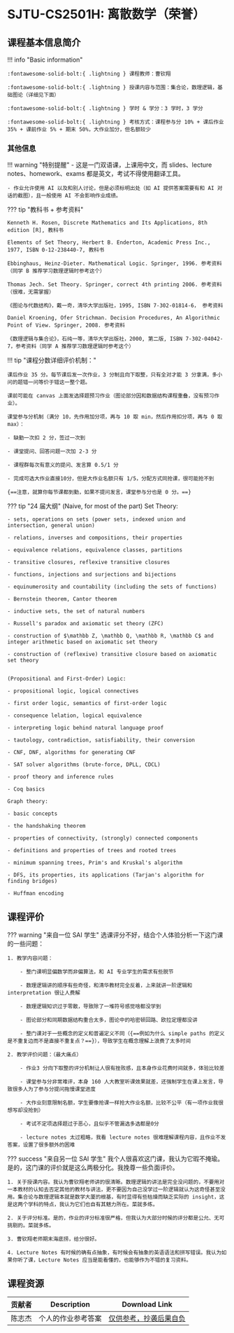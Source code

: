 # SJTU-CS2501H: 离散数学（荣誉）

<!-- 课程的基本信息简介 -->
<!-- 这一部分主要记录老师们上课的客观信息，例如考核方式和授课范围等 -->
## 课程基本信息简介

<!-- 下面一行请勿删除，注意缩进 -->
<!-- markdown 格式详见: https://squidfunk.github.io/mkdocs-material/reference/admonitions/ -->
!!! info "Basic information"

    :fontawesome-solid-bolt:{ .lightning } 课程教师：曹钦翔

    :fontawesome-solid-bolt:{ .lightning } 授课内容与范围：集合论，数理逻辑，基础图论（详细见下面）

    :fontawesome-solid-bolt:{ .lightning } 学时 & 学分：3 学时，3 学分

    :fontawesome-solid-bolt:{ .lightning } 考核方式：课程参与分 10% + 课后作业 35% + 课前作业 5% + 期末 50%，大作业加分，但名额较少


<!-- You are free to add some contents in it! -->
### 其他信息

!!! warning "特别提醒"
    - 这是一门双语课，上课用中文，而 slides、lecture notes、homework、exams 都是英文，考试不得使用翻译工具。

    - 作业允许使用 AI 以及和别人讨论，但是必须标明出处（如 AI 提供答案需要有和 AI 对话的截图），且一般使用 AI 不会影响作业成绩。

??? tip "教科书 + 参考资料"

    Kenneth H. Rosen, Discrete Mathematics and Its Applications, 8th edition [R], 教科书

    Elements of Set Theory, Herbert B. Enderton, Academic Press Inc., 1977, ISBN 0-12-238440-7, 教科书

    Ebbinghaus, Heinz-Dieter. Mathematical Logic. Springer, 1996. 参考资料（同学 B 推荐学习数理逻辑时参考这个）

    Thomas Jech. Set Theory. Springer, correct 4th printing 2006. 参考资料（很难，无需掌握）

    《图论与代数结构》，戴一奇，清华大学出版社，1995, ISBN 7-302-01814-6， 参考资料

    Daniel Kroening, Ofer Strichman. Decision Procedures, An Algorithmic Point of View. Springer, 2008. 参考资料

    《数理逻辑与集合论》，石纯一等，清华大学出版社，2000, 第二版, ISBN 7-302-04042-7，参考资料（同学 A 推荐学习数理逻辑时参考这个）

!!! tip "课程分数详细评价机制："

    课后作业 35 分。每节课后发一次作业，3 分制且向下取整，只有全对才能 3 分拿满，多小问的题错一问等价于错这一整个题。

    课前可能在 canvas 上面发选择题预习作业（图论部分因和数据结构课程重叠，没有预习作业）。

    课堂参与分机制（满分 10，先作用加分项，再与 10 取 min，然后作用扣分项，再与 0 取 max）：

    - 缺勤一次扣 2 分，签过一次到

    - 课堂提问、回答问题一次加 2-3 分

    - 课程群每次有意义的提问、发言算 0.5/1 分

    - 完成可选大作业直接10分，但是大作业名额只有 1/5，分配方式同抢课，很可能抢不到

    {==注意，就算你每节课都到勤，如果不提问发言，课堂参与分也是 0 分。==}


??? tip "24 届大纲"
    (Naive, for most of the part) Set Theory:

    - sets, operations on sets (power sets, indexed union and intersection, general union)

    - relations, inverses and compositions, their properties 

    - equivalence relations, equivalence classes, partitions

    - transitive closures, reflexive transitive closures

    - functions, injections and surjections and bijections

    - equinumerosity and countability (including the sets of functions)

    - Bernstein theorem, Cantor theorem

    - inductive sets, the set of natural numbers

    - Russell's paradox and axiomatic set theory (ZFC)

	- construction of $\mathbb Z, \mathbb Q, \mathbb R, \mathbb C$ and integer arithmetic based on axiomatic set theory

	- construction of (reflexive) transitive closure based on axiomatic set theory


	(Propositional and First-Order) Logic:

    - propositional logic, logical connectives

    - first order logic, semantics of first-order logic 

    - consequence lelation, logical equivalence

    - interpreting logic behind natural language proof

    - tautology, contradiction, satisfiability, their conversion

    - CNF, DNF, algorithms for generating CNF

    - SAT solver algorithms (brute-force, DPLL, CDCL)

    - proof theory and inference rules

    - Coq basics

	Graph theory:

	- basic concepts

    - the handshaking theorem

    - properties of connectivity, (strongly) connected components

    - definitions and properties of trees and rooted trees

    - minimum spanning trees, Prim's and Kruskal's algorithm

    - DFS, its properties, its applications (Tarjan's algorithm for finding bridges)

    - Huffman encoding 


<!-- 对课程的主观性评价请放在这里，包括对学弟学妹的建议等等 -->
<!-- markdown 格式详见: https://squidfunk.github.io/mkdocs-material/reference/admonitions/ -->
## 课程评价

??? warning "来自一位 SAI 学生"
    选课评分不好，结合个人体验分析一下这门课的一些问题：

    1. 教学内容问题：

        - 整门课明显偏数学而非偏算法，和 AI 专业学生的需求有些脱节

        - 数理逻辑讲的顺序有些奇怪，和清华教材完全反着，上来就讲一阶逻辑和 interpretation 很让人费解

        - 数理逻辑知识过于零散，导致除了一堆符号感觉啥都没学到

        - 图论部分和同期数据结构重合太多，图论中的哈密顿回路、欧拉定理都没讲

        - 整门课对于一些概念的定义和普遍定义不同（{==例如为什么 simple paths 的定义是不重复边而不是直接不重复点？==}），导致学生在概念理解上浪费了太多时间

    2. 教学评价问题：（最大痛点）

        - 作业3 分向下取整的评分机制让人很有挫败感，且本身作业花费时间就多，体验比较差

        - 课堂参与分非常难评，本身 160 人大教室听课效果就差，还强制学生在课上发言，导致很多人为了参与分提问拖慢课堂进度

        - 大作业刻意限制名额，学生要像抢课一样抢大作业名额，比较不公平（有一项作业我很想写却没抢到）

        - 考试不定项选择题过于恶心，且似乎不管漏选多选都是0分

        - lecture notes 太过粗略，我看 lecture notes 很难理解课程内容，且作业不发答案，设置了很多额外的困难



??? success "来自另一位 SAI 学生"
	我个人很喜欢这门课，我认为它瑕不掩瑜。是的，这门课的评价就是这么两极分化。我挽尊一些负面评价。

	1. 关于授课内容。我认为曹钦翔老师讲的很清晰。数理逻辑的讲法是完全没问题的，不要用对一本教材的认知去否定其他的教材与讲法，更不要因为自己没学过一阶逻辑就认为这奇怪甚至没用。集合论与数理逻辑本就是数学大厦的根基，有时显得有些枯燥而缺乏实际的 insight，这是这两个学科的特点，我认为它们也自有其魅力所在。菜就多练。

	2. 关于评分标准。是的，作业的评分标准很严格，但我认为大部分时候的评分都是公允、无可挑剔的。菜就多练。

	3. 曹钦翔老师期末海底捞，给分很好。

	4. Lecture Notes 有时候的确有点抽象，有时候会有抽象的英语语法和拼写错误。我认为如果你听了课，Lecture Notes 应当是能看懂的，也能够作为不错的复习资料。



## 课程资源

<!-- PDF or zip-->
<!-- icons for pdf :fontawesome-solid-file-pdf:{ .saic } -->
<!-- icons for zip :fontawesome-solid-file-zipper:{ .saic } -->
<!-- 存储链接推荐使用jbox云盘或者其他云服务器，在表格中只需要贴上下载链接即可，建议zip或者PDF文件，贴其他网站的链接也可以 -->


| 贡献者            |   Description        |     Download Link                  |
| ----            |------                | ------------------------------------ |
| 陈志杰 | 个人的作业参考答案 | [仅供参考，抄袭后果自负](https://github.com/melonTree68/discrete-mathematics-homework) |



